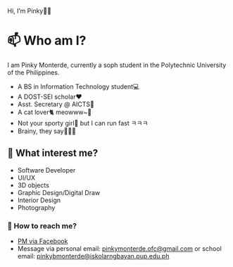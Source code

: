 Hi, I’m Pinky👋😊

# 📫 Who am I?
I am Pinky Monterde, currently a soph student in the Polytechnic University of the Philippines.
- A BS in Information Technology student💻​
- A DOST-SEI scholar​​❤️​
- Asst. Secretary @ AICTS📝
- A cat lover​​🐈 meowww~🐾​
- Not your sporty girl🤫 but I can run fast ㅋㅋㅋ
- Brainy, they say🤷🏻‍♀️

## 👀 What interest me?
- Software Developer
- UI/UX
- 3D objects
- Graphic Design/Digital Draw
- Interior Design
- Photography

### 💬 How to reach me?
- [PM via Facebook](https://web.facebook.com/mspinkymonterde/)
- Message via
  personal email: pinkymonterde.ofc@gmail.com or
  school email: pinkybmonterde@iskolarngbayan.pup.edu.ph

<!---
pinkythefuturecomputer/pinkythefuturecomputer is a ✨ special ✨ repository because its `README.md` (this file) appears on your GitHub profile.
You can click the Preview link to take a look at your changes.
--->
